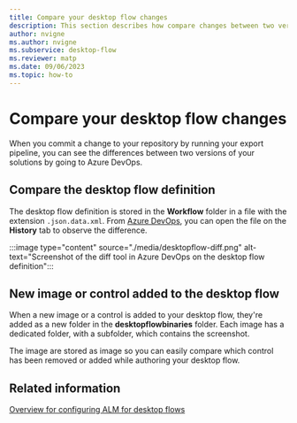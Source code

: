 ```yaml
---
title: Compare your desktop flow changes
description: This section describes how compare changes between two versions of your desktop flow.
author: nvigne
ms.author: nvigne
ms.subservice: desktop-flow
ms.reviewer: matp
ms.date: 09/06/2023
ms.topic: how-to
---
```


# Compare your desktop flow changes

When you commit a change to your repository by running your export pipeline, you can see the differences between two versions of your solutions by going to Azure DevOps.

## Compare the desktop flow definition

The desktop flow definition is stored in the **Workflow** folder in a file with the extension `.json.data.xml`. From [Azure DevOps](https://azure.microsoft.com/products/devops/), you can open the file on the **History** tab to observe the difference.

:::image type="content" source="./media/desktopflow-diff.png" alt-text="Screenshot of the diff tool in Azure DevOps on the desktop flow definition":::

## New image or control added to the desktop flow

When a new image or a control is added to your desktop flow, they're added as a new folder in the **desktopflowbinaries** folder. Each image has a dedicated folder, with a subfolder, which contains the screenshot.

The image are stored as image so you can easily compare which control has been removed or added while authoring your desktop flow.

## Related information

[Overview for configuring ALM for desktop flows](alm-intro.md)